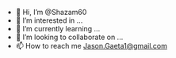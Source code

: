 - 👋 Hi, I’m @Shazam60
- 👀 I’m interested in ...
- 🌱 I’m currently learning ...
- 💞️ I’m looking to collaborate on ...
- 📫 How to reach me Jason.Gaeta1@gmail.com

<!---
Shazam60/Shazam60 is a ✨ special ✨ repository because its `README.md` (this file) appears on your GitHub profile.
You can click the Preview link to take a look at your changes.
--->
